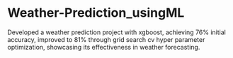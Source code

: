 # Weather-Prediction_usingML

Developed a weather prediction project with xgboost, achieving 76% initial accuracy, improved to 81% through 
grid search cv hyper parameter optimization, showcasing its effectiveness in weather forecasting. 
